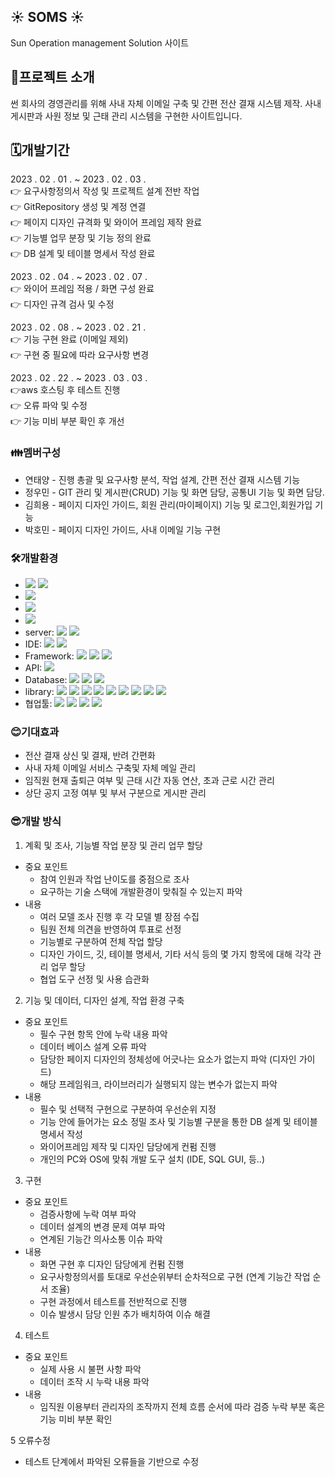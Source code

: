 ## :sunny: SOMS :sunny:
Sun Operation management Solution 사이트

## 🧾프로젝트 소개
썬 회사의 경영관리를 위해 사내 자체 이메일 구축 및 간편 전산 결재 시스템 제작. 사내 게시판과 사원 정보 및 근태 관리 시스템을 구현한 사이트입니다.

## 🗓개발기간
2023 . 02 . 01 . ~ 2023 . 02 . 03 .  
:point_right: 요구사항정의서 작성 및 프로젝트 설계 전반 작업  
:point_right: GitRepository 생성 및 계정 연결  
:point_right: 페이지 디자인 규격화 및 와이어 프레임 제작 완료  
:point_right: 기능별 업무 분장 및 기능 정의 완료  
:point_right: DB 설계 및 테이블 명세서 작성 완료    

2023 . 02 . 04 . ~ 2023 . 02 . 07 .   
:point_right: 와이어 프레임 적용 / 화면 구성 완료  
:point_right: 디자인 규격 검사 및 수정  

2023 . 02 . 08 . ~ 2023 . 02 . 21 .  
:point_right: 기능 구현 완료 (이메일 제외)  
:point_right: 구현 중 필요에 따라 요구사항 변경  

2023 . 02 . 22 . ~ 2023 . 03 . 03 .  
:point_right:aws 호스팅 후 테스트 진행  
:point_right: 오류 파악 및 수정  
:point_right: 기능 미비 부분 확인 후 개선  
### 👪멤버구성
- 연태양 - 진행 총괄 및 요구사항 분석, 작업 설계, 간편 전산 결재 시스템 기능
- 정우민 - GIT 관리 및 게시판(CRUD) 기능 및 화면 담당, 공통UI 기능 및 화면 담당.
- 김희용 - 페이지 디자인 가이드, 회원 관리(마이페이지) 기능 및 로그인,회원가입 기능
- 박호민 - 페이지 디자인 가이드, 사내 이메일 기능 구현

### 🛠개발환경
- <img src="https://img.shields.io/badge/windows 10-0078D6?style=flat&logo=Windows Chrome&logoColor=white"/> <img src="https://img.shields.io/badge/macOS-000000?style=flat&logo=macOS&logoColor=white"/>
- <img src="https://img.shields.io/badge/Google Chrome-4285F4?style=flat&logo=Google Chrome&logoColor=white"/>
- <img src="https://img.shields.io/badge/java11-222324?style=flat&logoColor=white"/>
- <img src="https://img.shields.io/badge/JDK 11-2C2255?style=flat&logoColor=white"/>
- server: <img src="https://img.shields.io/badge/apache tomcat-9.0-2C2255?style=flat&logo=Apache Tomcat&logoColor=white"/> <img src="https://img.shields.io/badge/spring-2C2255?style=flat&logo=Spring boot 내장 서버&logoColor=white"/>
- IDE: <img src="https://img.shields.io/badge/sts4-2C2255?style=flat&logo=sts4 IDE&logoColor=green"/> <img src="https://img.shields.io/badge/IntelliJ IDEA-000000?style=flat&logo=IntelliJ IDEA&logoColor=white"/>
- Framework: <img src="https://img.shields.io/badge/Spring Boot-6DB33F?style=flat&logo=Spring Boot&logoColor=green"/> <img src="https://img.shields.io/badge/Mybatis-6DB33F?style=flat&logo=Mybatis&logoColor=green"/> <img src="https://img.shields.io/badge/Bootstrap5-6DB33F?style=flat&logo=Bootstrap5&logoColor=green"/>
- API: <img src="https://img.shields.io/badge/AWS WorkMail-6DB33F?style=flat&logo=AWS WorkMail&logoColor=green"/>
- Database: <img src="https://img.shields.io/badge/MySQL 8.0.31-4479A1?style=flat&logo=MySQL&logoColor=white"/>
<img src="https://img.shields.io/badge/HeidiSQL-1B72BE?style=flat&logoColor=white"/> <img src="https://img.shields.io/badge/MySQLWorkbench-02458D?style=flat&logoColor=white"/>
- library: <img src="https://img.shields.io/badge/jQuery-0769AD?style=flat&logo=jQuery&logoColor=white"/> <img src="https://img.shields.io/badge/Thymeleaf-005F0F?style=flat&logo=Thymeleaf&logoColor=white"/> <img src="https://img.shields.io/badge/Spring Web-005F0F?style=flat&logo=Spring Web&logoColor=white"/> <img src="https://img.shields.io/badge/DevTool-0A0A0A?style=flat&logo=DevTool&logoColor=white"/> <img src="https://img.shields.io/badge/Sql.Driver-0A0A0A?style=flat&logo=Sql.Driver&logoColor=white"/> <img src="https://img.shields.io/badge/Lombok-0A0A0A?style=flat&logo=Lombok&logoColor=white"/> <img src="https://img.shields.io/badge/Validation-0A0A0A?style=flat&logo=Validation&logoColor=white"/> <img src="https://img.shields.io/badge/Spring Mail Sender-0A0A0A?style=flat&logo=Spring Mail Sender&logoColor=white"/> <img src="https://img.shields.io/badge/AWS sdk WorkMail-0A0A0A?style=flat&logo=AWS sdk WorkMail&logoColor=white"/>
- 협업툴: <img src="https://img.shields.io/badge/GitHub-181717?style=flat&logo=GitHub&logoColor=white"/> <img src="https://img.shields.io/badge/Sourcetree-0052CC?style=flat&logo=Sourcetree&logoColor=white"/> <img src="https://img.shields.io/badge/Slack-4A154B?style=flat&logo=Slack&logoColor=white"/> <img src="https://img.shields.io/badge/Google Sheets-34A853?style=flat&logo=Google Sheets&logoColor=white"/> 

### :blush:기대효과
- 전산 결재 상신 및 결재, 반려 간편화
- 사내 자체 이메일 서비스 구축및 자체 메일 관리
- 임직원 현재 출퇴근 여부 및 근태 시간 자동 연산, 초과 근로 시간 관리
- 상단 공지 고정 여부 및 부서 구분으로 게시판 관리

### :sunglasses:개발 방식
1) 계획 및 조사, 기능별 작업 분장 및 관리 업무 할당

- 중요 포인트
    - 참여 인원과 작업 난이도를 중점으로 조사
    - 요구하는 기술 스택에 개발환경이 맞춰질 수 있는지 파악
- 내용
    - 여러 모델 조사 진행 후 각 모델 별 장점 수집
    - 팀원 전체 의견을 반영하여 투표로 선정
    - 기능별로 구분하여 전체 작업 할당
    - 디자인 가이드, 깃, 테이블 명세서, 기타 서식 등의 몇 가지 항목에 대해 각각 관리 업무 할당
    - 협업 도구 선정 및 사용 습관화

2) 기능 및 데이터, 디자인 설계, 작업 환경 구축

- 중요 포인트
    - 필수 구현 항목 안에 누락 내용 파악
    - 데이터 베이스 설계 오류 파악
    - 담당한 페이지 디자인의 정체성에 어긋나는 요소가 없는지 파악 (디자인 가이드)
    - 해당 프레임워크, 라이브러리가 실행되지 않는 변수가 없는지 파악
- 내용
    - 필수 및 선택적 구현으로 구분하여 우선순위 지정
    - 기능 안에 들어가는 요소 정밀 조사 및 기능별 구분을 통한 DB 설계 및 테이블 명세서 작성
    - 와이어프레임 제작 및 디자인 담당에게 컨펌 진행
    - 개인의 PC와 OS에 맞춰 개발 도구 설치 (IDE, SQL GUI, 등..)

3) 구현

- 중요 포인트
    - 검증사항에 누락 여부 파악
    - 데이터 설계의 변경 문제 여부 파악
    - 연계된 기능간 의사소통 이슈 파악
- 내용
    - 화면 구현 후 디자인 담당에게 컨펌 진행
    - 요구사항정의서를 토대로 우선순위부터 순차적으로 구현 (연계 기능간 작업 순서 조율)
    - 구현 과정에서 테스트를 전반적으로 진행
    - 이슈 발생시 담당 인원 추가 배치하여 이슈 해결

4) 테스트

- 중요 포인트
    - 실제 사용 시 불편 사항 파악
    - 데이터 조작 시 누락 내용 파악
- 내용
    - 임직원 이용부터 관리자의 조작까지 전체 흐름 순서에 따라 검증 누락 부분 혹은 기능 미비 부분 확인

5 오류수정 

- 테스트 단계에서 파악된 오류들을 기반으로 수정
